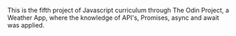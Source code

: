 This is the fifth project of Javascript curriculum through The Odin Project, a Weather App, where the knowledge of API's, Promises, async and await was applied.